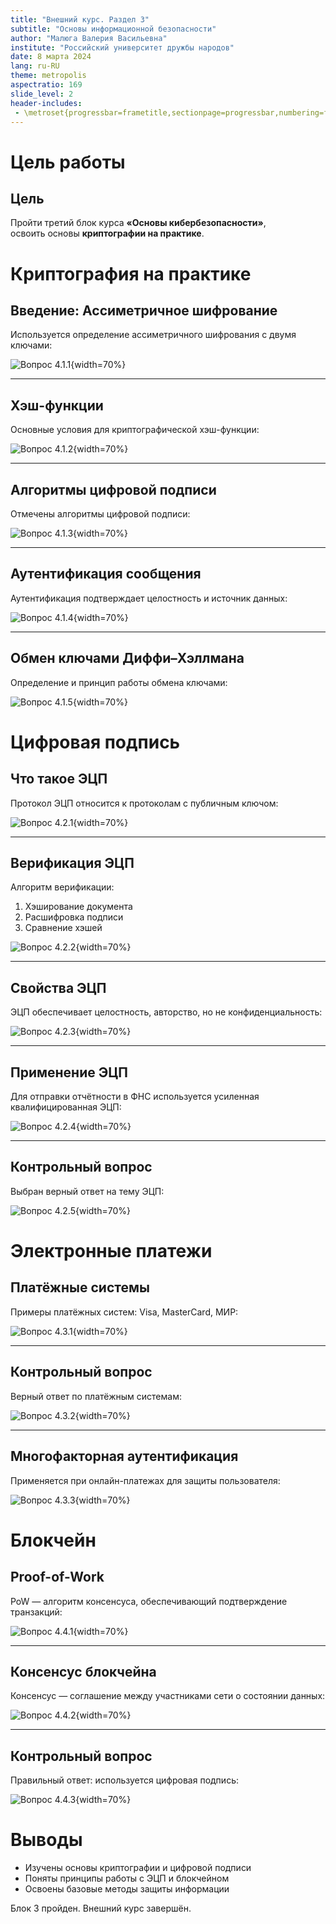 ```yaml
---
title: "Внешний курс. Раздел 3"
subtitle: "Основы информационной безопасности"
author: "Малюга Валерия Васильевна"
institute: "Российский университет дружбы народов"
date: 8 марта 2024
lang: ru-RU
theme: metropolis
aspectratio: 169
slide_level: 2
header-includes:
 - \metroset{progressbar=frametitle,sectionpage=progressbar,numbering=fraction}
---
```


# Цель работы

## Цель

Пройти третий блок курса **«Основы кибербезопасности»**,  
освоить основы **криптографии на практике**.

# Криптография на практике

## Введение: Ассиметричное шифрование

Используется определение ассиметричного шифрования с двумя ключами:

![Вопрос 4.1.1](image/38.png){width=70%}

---

## Хэш-функции

Основные условия для криптографической хэш-функции:

![Вопрос 4.1.2](image/39.png){width=70%}

---

## Алгоритмы цифровой подписи

Отмечены алгоритмы цифровой подписи:

![Вопрос 4.1.3](image/40.png){width=70%}

---

## Аутентификация сообщения

Аутентификация подтверждает целостность и источник данных:

![Вопрос 4.1.4](image/41.png){width=70%}

---

## Обмен ключами Диффи–Хэллмана

Определение и принцип работы обмена ключами:

![Вопрос 4.1.5](image/42.png){width=70%}

# Цифровая подпись

## Что такое ЭЦП

Протокол ЭЦП относится к протоколам с публичным ключом:

![Вопрос 4.2.1](image/43.png){width=70%}

---

## Верификация ЭЦП

Алгоритм верификации:  
1. Хэширование документа  
2. Расшифровка подписи  
3. Сравнение хэшей

![Вопрос 4.2.2](image/44.png){width=70%}

---

## Свойства ЭЦП

ЭЦП обеспечивает целостность, авторство, но не конфиденциальность:

![Вопрос 4.2.3](image/45.png){width=70%}

---

## Применение ЭЦП

Для отправки отчётности в ФНС используется усиленная квалифицированная ЭЦП:

![Вопрос 4.2.4](image/46.png){width=70%}

---

## Контрольный вопрос

Выбран верный ответ на тему ЭЦП:

![Вопрос 4.2.5](image/47.png){width=70%}

# Электронные платежи

## Платёжные системы

Примеры платёжных систем: Visa, MasterCard, МИР:

![Вопрос 4.3.1](image/48.png){width=70%}

---

## Контрольный вопрос

Верный ответ по платёжным системам:

![Вопрос 4.3.2](image/49.png){width=70%}

---

## Многофакторная аутентификация

Применяется при онлайн-платежах для защиты пользователя:

![Вопрос 4.3.3](image/50.png){width=70%}

# Блокчейн

## Proof-of-Work

PoW — алгоритм консенсуса, обеспечивающий подтверждение транзакций:

![Вопрос 4.4.1](image/51.png){width=70%}

---

## Консенсус блокчейна

Консенсус — соглашение между участниками сети о состоянии данных:

![Вопрос 4.4.2](image/52.png){width=70%}

---

## Контрольный вопрос

Правильный ответ: используется цифровая подпись:

![Вопрос 4.4.3](image/53.png){width=70%}

# Выводы

- Изучены основы криптографии и цифровой подписи  
- Поняты принципы работы с ЭЦП и блокчейном  
- Освоены базовые методы защиты информации  

Блок 3 пройден. Внешний курс завершён.
